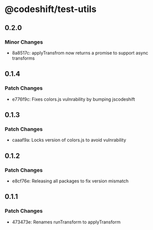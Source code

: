 # @codeshift/test-utils

## 0.2.0

### Minor Changes

- 8a8517c: applyTransfrom now returns a promise to support async transforms

## 0.1.4

### Patch Changes

- e776f9c: Fixes colors.js vulnrability by bumping jscodeshift

## 0.1.3

### Patch Changes

- caaaf9a: Locks version of colors.js to avoid vulnrability

## 0.1.2

### Patch Changes

- e8cf76e: Releasing all packages to fix version mismatch

## 0.1.1

### Patch Changes

- 473473e: Renames runTransform to applyTransform
